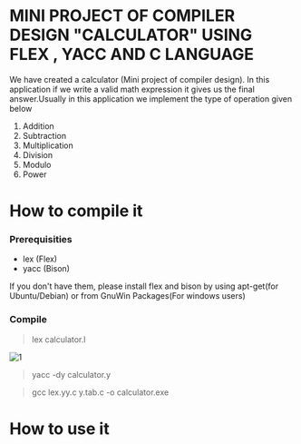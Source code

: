 # MINI PROJECT OF COMPILER DESIGN "CALCULATOR" USING FLEX , YACC AND C LANGUAGE  

We have created a calculator (Mini project of compiler design).
In this application if we write a valid math expression it gives us the final answer.Usually in this 
application we implement the type of operation given below

1. Addition 
2. Subtraction
3. Multiplication 
4. Division
5. Modulo
6. Power 

# How to compile it
### Prerequisities
- lex (Flex)
- yacc (Bison)

If you don't have them, please install flex and bison by using apt-get(for Ubuntu/Debian) or from GnuWin Packages(For windows users)

### Compile
>lex calculator.l

![1](https://user-images.githubusercontent.com/44003571/105079766-e2779400-5ab5-11eb-9497-1b3c6ccfee2b.png)

>yacc -dy calculator.y

>gcc lex.yy.c y.tab.c -o calculator.exe

# How to use it




